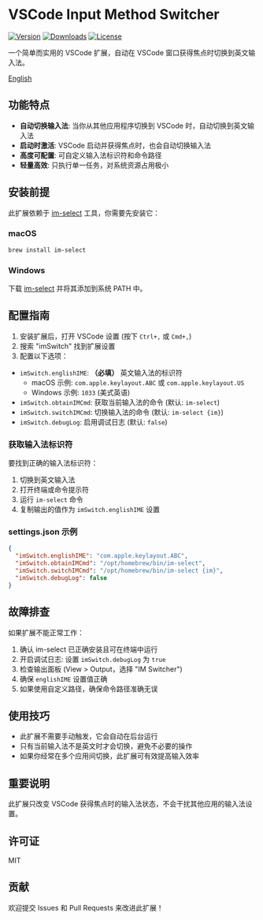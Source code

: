 # VSCode Input Method Switcher

<p>   
<a href="https://marketplace.visualstudio.com/items?itemName=liyincode.im-switcher"><img src="https://img.shields.io/visual-studio-marketplace/v/liyincode.im-switcher?labelColor=18181B&color=1584FC" alt="Version"></a>  
<a href="https://marketplace.visualstudio.com/items?itemName=liyincode.im-switcher"><img src="https://img.shields.io/visual-studio-marketplace/i/liyincode.im-switcher?labelColor=18181B&color=1584FC" alt="Downloads"></a> 
  <a href="https://github.com/liyincode/im-switcher/blob/main/LICENSE"><img src="https://img.shields.io/github/license/liyincode/im-switcher?labelColor=18181B&color=1584FC" alt="License"></a> 
  </p>

一个简单而实用的 VSCode 扩展，自动在 VSCode 窗口获得焦点时切换到英文输入法。

[English](./README.md)

## 功能特点

- **自动切换输入法**: 当你从其他应用程序切换到 VSCode 时，自动切换到英文输入法
- **启动时激活**: VSCode 启动并获得焦点时，也会自动切换输入法
- **高度可配置**: 可自定义输入法标识符和命令路径
- **轻量高效**: 只执行单一任务，对系统资源占用极小

## 安装前提

此扩展依赖于 [im-select](https://github.com/daipeihust/im-select) 工具，你需要先安装它：

### macOS

```bash
brew install im-select
```

### Windows

下载 [im-select](https://github.com/daipeihust/im-select) 并将其添加到系统 PATH 中。

## 配置指南

1. 安装扩展后，打开 VSCode 设置 (按下 `Ctrl+,` 或 `Cmd+,`)
2. 搜索 "imSwitch" 找到扩展设置
3. 配置以下选项：

- `imSwitch.englishIME`: **（必填）** 英文输入法的标识符
  - macOS 示例: `com.apple.keylayout.ABC` 或 `com.apple.keylayout.US`
  - Windows 示例: `1033` (美式英语)
- `imSwitch.obtainIMCmd`: 获取当前输入法的命令 (默认: `im-select`)
- `imSwitch.switchIMCmd`: 切换输入法的命令 (默认: `im-select {im}`)
- `imSwitch.debugLog`: 启用调试日志 (默认: `false`)

### 获取输入法标识符

要找到正确的输入法标识符：

1. 切换到英文输入法
2. 打开终端或命令提示符
3. 运行 `im-select` 命令
4. 复制输出的值作为 `imSwitch.englishIME` 设置

### settings.json 示例

```json
{
  "imSwitch.englishIME": "com.apple.keylayout.ABC",
  "imSwitch.obtainIMCmd": "/opt/homebrew/bin/im-select",
  "imSwitch.switchIMCmd": "/opt/homebrew/bin/im-select {im}",
  "imSwitch.debugLog": false
}
```

## 故障排查

如果扩展不能正常工作：

1. 确认 im-select 已正确安装且可在终端中运行
2. 开启调试日志: 设置 `imSwitch.debugLog` 为 `true`
3. 检查输出面板 (View > Output，选择 "IM Switcher")
4. 确保 `englishIME` 设置值正确
5. 如果使用自定义路径，确保命令路径准确无误

## 使用技巧

- 此扩展不需要手动触发，它会自动在后台运行
- 只有当前输入法不是英文时才会切换，避免不必要的操作
- 如果你经常在多个应用间切换，此扩展可有效提高输入效率

## 重要说明

此扩展只改变 VSCode 获得焦点时的输入法状态，不会干扰其他应用的输入法设置。

## 许可证

MIT

## 贡献

欢迎提交 Issues 和 Pull Requests 来改进此扩展！

